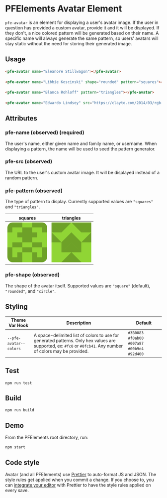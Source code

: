 # PFElements Avatar Element

`pfe-avatar` is an element for displaying a user's avatar image. If the user in question has provided a custom avatar, provide it and it will be displayed. If they don't, a nice colored pattern will be generated based on their name. A specific name will always generate the same pattern, so users' avatars will stay static without the need for storing their generated image.

## Usage

```html
<pfe-avatar name="Eleanore Stillwagon"></pfe-avatar>

<pfe-avatar name="Libbie Koscinski" shape="rounded" pattern="squares"></pfe-avatar>

<pfe-avatar name="Blanca Rohloff" pattern="triangles"></pfe-avatar>

<pfe-avatar name="Edwardo Lindsey" src="https://clayto.com/2014/03/rgb-webgl-color-cube/colorcube.jpg"></pfe-avatar>
```

## Attributes

### pfe-name (observed) (required)

The user's name, either given name and family name, or username. When displaying a pattern, the name will be used to seed the pattern generator.

### pfe-src (observed)

The URL to the user's custom avatar image. It will be displayed instead of a random pattern.

### pfe-pattern (observed)

The type of pattern to display. Currently supported values are `"squares"` and `"triangles"`.

| squares                         | triangles                           |
| ------------------------------- | ----------------------------------- |
| ![squares image](./squares.png) | ![triangles image](./triangles.png) |

### pfe-shape (observed)

The shape of the avatar itself. Supported values are `"square"` (default), `"rounded"`, and `"circle"`.

## Styling

| Theme Var Hook         | Description                                                                                                                                                   | Default                                   |
| ---------------------- | ------------------------------------------------------------------------------------------------------------------------------------------------------------- | ----------------------------------------- |
| `--pfe-avatar--colors` | A space-delimited list of colors to use for generated patterns. Only hex values are supported, ex: `#fc0` or `#0fcb41`. Any number of colors may be provided. | `#3B0083 #f0ab00 #007a87 #00b9e4 #92d400` |

## Test

    npm run test

## Build

    npm run build

## Demo

From the PFElements root directory, run:

    npm start

## Code style

Avatar (and all PFElements) use [Prettier][prettier] to auto-format JS and JSON. The style rules get applied when you commit a change. If you choose to, you can [integrate your editor][prettier-ed] with Prettier to have the style rules applied on every save.

[prettier]: https://github.com/prettier/prettier/
[prettier-ed]: https://prettier.io/docs/en/editors.html
[web-component-tester]: https://github.com/Polymer/web-component-tester
